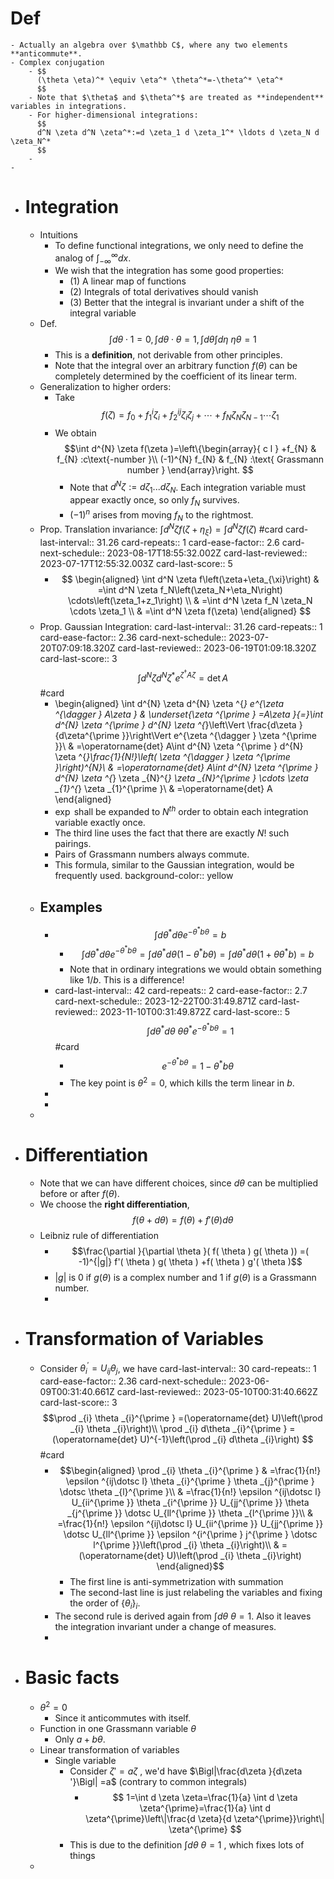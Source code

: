 # Def
	- Actually an algebra over $\mathbb C$, where any two elements **anticommute**.
	- Complex conjugation
		- $$
		  (\theta \eta)^* \equiv \eta^* \theta^*=-\theta^* \eta^*
		  $$
		- Note that $\theta$ and $\theta^*$ are treated as **independent** variables in integrations.
		- For higher-dimensional integrations:
		  $$
		  d^N \zeta d^N \zeta^*:=d \zeta_1 d \zeta_1^* \ldots d \zeta_N d \zeta_N^*
		  $$
		-
	-
- # Integration
	- Intuitions
		- To define functional integrations, we only need to define the analog of $\int^\infty_{-\infty} dx$.
		- We wish that the integration has some good properties:
			- (1) A linear map of functions
			- (2) Integrals of total derivatives should vanish
			- (3) Better that the integral is invariant under a shift of the integral variable
	- Def. 
	  $$\int d\theta \cdot 1 =0, \int d\theta \cdot \theta =1, \int d\theta \int d\eta \ \eta\theta = 1$$
		- This is a **definition**, not derivable from other principles.
		- Note that the integral over an arbitrary function $f(\theta)$ can be completely determined by the coefficient of its linear term.
	- Generalization to higher orders:
		- Take
		  $$
		  f(\zeta)=f_0+f_1^i \zeta_i+f_2^{i j} \zeta_i \zeta_j+\cdots+f_N \zeta_N \zeta_{N-1} \cdots \zeta_1
		  $$
		- We obtain 
		  $$\int d^{N} \zeta f(\zeta )=\left\{\begin{array}{ c l }
		  +f_{N} & f_{N} :c\text{-number }\\
		  (-1)^{N} f_{N} & f_{N} :\text{ Grassmann number }
		  \end{array}\right. $$
			- Note that $d^N \zeta := d\zeta_1 ... d\zeta_N$. Each integration variable must appear exactly once, so only $f_N$ survives.
			- $(-1)^n$ arises from moving $f_N$ to the rightmost.
	- Prop. Translation invariance: $\int d^N \zeta f\left(\zeta+\eta_{\xi}\right) = \int d^N \zeta f(\zeta)$ #card
	  card-last-interval:: 31.26
	  card-repeats:: 1
	  card-ease-factor:: 2.6
	  card-next-schedule:: 2023-08-17T18:55:32.002Z
	  card-last-reviewed:: 2023-07-17T12:55:32.003Z
	  card-last-score:: 5
		- $$
		  \begin{aligned}
		  \int d^N \zeta f\left(\zeta+\eta_{\xi}\right) & =\int d^N \zeta f_N\left(\zeta_N+\eta_N\right) \cdots\left(\zeta_1+z_1\right) \\
		  & =\int d^N \zeta f_N \zeta_N \cdots \zeta_1 \\
		  & =\int d^N \zeta f(\zeta)
		  \end{aligned}
		  $$
	- Prop. Gaussian Integration:
	  card-last-interval:: 31.26
	  card-repeats:: 1
	  card-ease-factor:: 2.36
	  card-next-schedule:: 2023-07-20T07:09:18.320Z
	  card-last-reviewed:: 2023-06-19T01:09:18.320Z
	  card-last-score:: 3
	  $$\int d^{N} \zeta d^{N} \zeta ^{*} e^{\zeta ^{\dagger} A\zeta } =\operatorname{det} A$$ #card
		- \begin{aligned}
		  \int d^{N} \zeta d^{N} \zeta ^{*} e^{\zeta ^{\dagger } A\zeta } & \underset{\zeta ^{\prime } =A\zeta }{=}\int d^{N} \zeta ^{\prime } d^{N} \zeta ^{*}\left\Vert \frac{d\zeta }{d\zeta^{\prime }}\right\Vert e^{\zeta ^{\dagger } \zeta ^{\prime }}\\
		   & =\operatorname{det} A\int d^{N} \zeta ^{\prime } d^{N} \zeta ^{*}\frac{1}{N!}\left( \zeta ^{\dagger } \zeta ^{\prime }\right)^{N}\\
		   & =\operatorname{det} A\int d^{N} \zeta ^{\prime } d^{N} \zeta ^{*} \zeta _{N}^{*} \zeta _{N}^{\prime } \cdots \zeta _{1}^{*} \zeta _{1}^{\prime }\\
		   & =\operatorname{det} A
		  \end{aligned}
		- $\exp$ shall be expanded to $N^{th}$ order to obtain each integration variable exactly once.
		- The third line uses the fact that there are exactly $N!$ such pairings.
		- Pairs of Grassmann numbers always commute.
		- This formula, similar to the Gaussian integration, would be frequently used.
		  background-color:: yellow
	- ## Examples
		- $$\int d\theta ^{*} d\theta e^{-\theta ^{*} b\theta } =b$$
			- $$
			  \int d \theta^* d \theta e^{-\theta^* b \theta}=\int d \theta^* d \theta\left(1-\theta^* b \theta\right)=\int d \theta^* d \theta\left(1+\theta \theta^* b\right)=b
			  $$
			- Note that in ordinary integrations we would obtain something like $1/b$. This is a difference!
		- card-last-interval:: 42
		  card-repeats:: 2
		  card-ease-factor:: 2.7
		  card-next-schedule:: 2023-12-22T00:31:49.871Z
		  card-last-reviewed:: 2023-11-10T00:31:49.872Z
		  card-last-score:: 5
		  $$
		  \int d \theta^* d \theta \ \theta \theta^* e^{-\theta^* b \theta}=1
		  $$ #card
			- $$e^{-\theta ^{*} b\theta } =1-\theta ^{*} b\theta $$
			- The key point is $\theta^2=0$, which kills the term linear in $b$.
		-
		-
	-
- # Differentiation
	- Note that we can have different choices, since $d\theta$ can be multiplied before or after $f(\theta)$.
	- We choose the **right differentiation**,
	  $$f(\theta+d\theta)=f(\theta)+f'(\theta)d\theta$$
	- Leibniz rule of differentiation
		- $$\frac{\partial }{\partial \theta }( f( \theta ) g( \theta )) =( -1)^{|g|} f'( \theta ) g( \theta ) +f( \theta ) g'( \theta )$$
		- $|g|$ is 0 if $g(\theta)$ is a complex number and 1 if $g(\theta)$ is a Grassmann number.
		-
- # Transformation of Variables
	- Consider $\theta_i^{\prime}=U_{i j} \theta_j$, we have
	  card-last-interval:: 30
	  card-repeats:: 1
	  card-ease-factor:: 2.36
	  card-next-schedule:: 2023-06-09T00:31:40.661Z
	  card-last-reviewed:: 2023-05-10T00:31:40.662Z
	  card-last-score:: 3
	  $$\prod _{i} \theta _{i}^{\prime } =(\operatorname{det} U)\left(\prod _{i} \theta _{i}\right)\\
	  \prod _{i} d\theta _{i}^{\prime } =(\operatorname{det} U)^{-1}\left(\prod _{i} d\theta _{i}\right)
	  $$ #card
		- $$\begin{aligned}
		  \prod _{i} \theta _{i}^{\prime } & =\frac{1}{n!} \epsilon ^{ij\dotsc l} \theta _{i}^{\prime } \theta _{j}^{\prime } \dotsc \theta _{l}^{\prime }\\
		   & =\frac{1}{n!} \epsilon ^{ij\dotsc l} U_{ii^{\prime }} \theta _{i^{\prime }} U_{jj^{\prime }} \theta _{j^{\prime }} \dotsc U_{ll^{\prime }} \theta _{l^{\prime }}\\
		   & =\frac{1}{n!} \epsilon ^{ij\dotsc l} U_{ii^{\prime }} U_{jj^{\prime }} \dotsc U_{ll^{\prime }} \epsilon ^{i^{\prime } j^{\prime } \dotsc l^{\prime }}\left(\prod _{i} \theta _{i}\right)\\
		   & =(\operatorname{det} U)\left(\prod _{i} \theta _{i}\right)
		  \end{aligned}$$
			- The first line is anti-symmetrization with summation
			- The second-last line is just relabeling the variables and fixing the order of $\{\theta_i\}_i$.
		- The second rule is derived again from $\int d\theta \ \theta=1$.
		  Also it leaves the integration invariant under a change of measures.
		-
- # Basic facts
	- $\theta^2=0$
		- Since it anticommutes with itself.
	- Function in one Grassmann variable $\theta$
		- Only $a+b\theta$.
	- Linear transformation of variables
		- Single variable
			- Consider $\zeta'=a\zeta$ , we'd have $\Bigl|\frac{d\zeta }{d\zeta '}\Bigl| =a$ (contrary to common integrals)
				- $$
				   1=\int d \zeta \zeta=\frac{1}{a} \int d \zeta \zeta^{\prime}=\frac{1}{a} \int d \zeta^{\prime}\left\|\frac{d \zeta}{d \zeta^{\prime}}\right\| \zeta^{\prime}
				  			$$
			- This is due to the definition $\int d\theta \ \theta=1$ , which fixes lots of things
	-